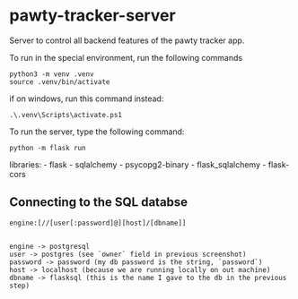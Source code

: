 # pawty-tracker-server

Server to control all backend features of the pawty tracker app. 

To run in the special environment, run the following commands

```
python3 -m venv .venv
source .venv/bin/activate
```

if on windows, run this command instead:

`
.\.venv\Scripts\activate.ps1
`

To run the server, type the following command:

`python -m flask run`

libraries:
    - flask
    - sqlalchemy
    - psycopg2-binary
    - flask_sqlalchemy
    - flask-cors

## Connecting to the SQL databse

```
engine:[//[user[:password]@][host]/[dbname]]


engine -> postgresql
user -> postgres (see `owner` field in previous screenshot)
password -> password (my db password is the string, `password`)
host -> localhost (because we are running locally on out machine)
dbname -> flasksql (this is the name I gave to the db in the previous step)
```
